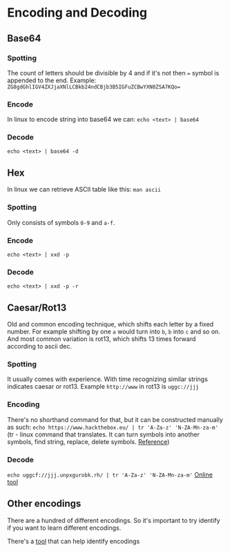 # Encoding and Decoding

## Base64
### Spotting 
The count of letters should be divisible by 4 and if it's not then `=` symbol is appended to the end. 
Example:
`ZG8gdGhlIGV4ZXJjaXNlLCBkb24ndCBjb3B5IGFuZCBwYXN0ZSA7KQo=`
### Encode
In linux to encode string into base64 we can:
`echo <text> | base64`
### Decode
`echo <text> | base64 -d`

## Hex
In linux we can retrieve ASCII table like this:
`man ascii`
### Spotting
Only consists of symbols `0-9` and `a-f`.
### Encode
`echo <text> | xxd -p`
### Decode
`echo <text> | xxd -p -r`

## Caesar/Rot13
Old and common encoding technique, which shifts each letter by a fixed number. For example shifting by one `a` would turn into `b`, `b` into `c` and so on. And most common variation is rot13, which shifts 13 times forward according to ascii dec.
### Spotting
It usually comes with experience. With time recognizing similar strings indicates caesar or rot13. Example `http://www` in rot13 is `uggc://jjj`
### Encoding
There's no shorthand command for that, but it can be constructed manually as such:
`echo https://www.hackthebox.eu/ | tr 'A-Za-z' 'N-ZA-Mn-za-m'` (tr - linux command that translates. It can turn symbols into another symbols, find string, replace, delete symbols. [Reference](https://www.geeksforgeeks.org/tr-command-in-unix-linux-with-examples/))
### Decode
`echo uggcf://jjj.unpxgurobk.rh/ | tr 'A-Za-z' 'N-ZA-Mn-za-m'`
[Online tool](https://rot13.com/)

## Other encodings
There are a hundred of different encodings. So it's important to try identify if you want to learn different encodings.

There's a [tool](https://www.boxentriq.com/code-breaking/cipher-identifier) that can help identify encodings